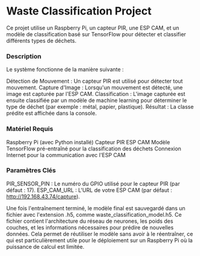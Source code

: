 <h1>Waste Classification Project</h1>
Ce projet utilise un Raspberry Pi, un capteur PIR, une ESP CAM, et un modèle de classification basé sur TensorFlow pour détecter et classifier différents types de déchets.
<h3>Description</h3>
Le système fonctionne de la manière suivante :

Détection de Mouvement : Un capteur PIR est utilisé pour détecter tout mouvement.
Capture d'Image : Lorsqu'un mouvement est détecté, une image est capturée par l'ESP CAM.
Classification : L'image capturée est ensuite classifiée par un modèle de machine learning pour déterminer le type de déchet (par exemple : métal, papier, plastique).
Résultat : La classe prédite est affichée dans la console.
<h3>Matériel Requis</h3>
Raspberry Pi (avec Python installé)
Capteur PIR
ESP CAM
Modèle TensorFlow pré-entraîné pour la classification des déchets
Connexion Internet pour la communication avec l'ESP CAM

<h3>Paramètres Clés</h3>

PIR_SENSOR_PIN : Le numéro du GPIO utilisé pour le capteur PIR (par défaut : 17).
ESP_CAM_URL : L'URL de votre ESP CAM (par défaut : http://192.168.43.74/capture).

Une fois l'entraînement terminé, le modèle final est sauvegardé dans un fichier avec l'extension .h5, comme waste_classification_model.h5. Ce fichier contient l'architecture du réseau de neurones, les poids des couches, et les informations nécessaires pour prédire de nouvelles données. Cela permet de réutiliser le modèle sans avoir à le réentraîner, ce qui est particulièrement utile pour le déploiement sur un Raspberry Pi où la puissance de calcul est limitée.
